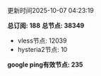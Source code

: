更新时间2025-10-07 04:23:19

**总订阅: 188**
**总节点: 38349**
- vless节点: 12039
- hysteria2节点: 10

**google ping有效节点: 235**
